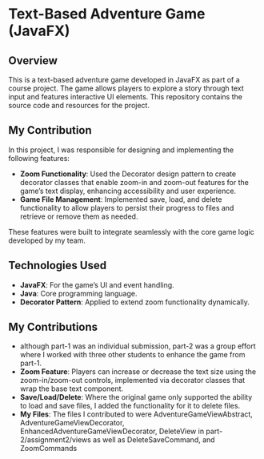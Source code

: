 # Text-Based Adventure Game (JavaFX)

## Overview
This is a text-based adventure game developed in JavaFX as part of a course project. The game allows players to explore a story through text input and features interactive UI elements. This repository contains the source code and resources for the project.

## My Contribution
In this project, I was responsible for designing and implementing the following features:
- **Zoom Functionality**: Used the Decorator design pattern to create decorator classes that enable zoom-in and zoom-out features for the game’s text display, enhancing accessibility and user experience.
- **Game File Management**: Implemented save, load, and delete functionality to allow players to persist their progress to files and retrieve or remove them as needed.

These features were built to integrate seamlessly with the core game logic developed by my team.

## Technologies Used
- **JavaFX**: For the game’s UI and event handling.
- **Java**: Core programming language.
- **Decorator Pattern**: Applied to extend zoom functionality dynamically.

## My Contributions
- although part-1 was an individual submission, part-2 was a group effort where I worked with three other students to enhance the game from part-1.
- **Zoom Feature**: Players can increase or decrease the text size using the zoom-in/zoom-out controls, implemented via decorator classes that wrap the base text component.
- **Save/Load/Delete**: Where the original game only supported the ability to load and save files, I added the functionality for it to delete files.
- **My Files**: The files I contributed to were AdventureGameViewAbstract, AdventureGameViewDecorator, EnhancedAdventureGameViewDecorator, DeleteView in part-2/assignment2/views as well as DeleteSaveCommand, and ZoomCommands
